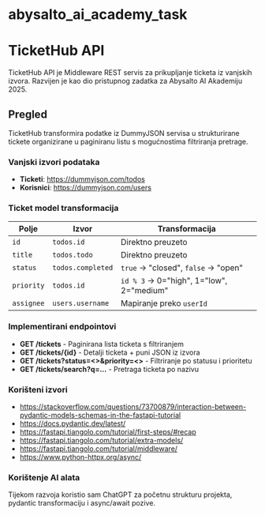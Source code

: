 # abysalto_ai_academy_task

# TicketHub API

TicketHub API je Middleware REST servis za prikupljanje ticketa iz vanjskih izvora. Razvijen je kao dio pristupnog zadatka za Abysalto AI Akademiju 2025.

## Pregled

TicketHub transformira podatke iz DummyJSON servisa u strukturirane tickete organizirane u paginiranu listu s mogućnostima filtriranja pretrage.

### Vanjski izvori podataka

- **Ticketi**: https://dummyjson.com/todos
- **Korisnici**: https://dummyjson.com/users

### Ticket model transformacija

| Polje | Izvor | Transformacija |
|-------|-------|----------------|
| `id` | `todos.id` | Direktno preuzeto |
| `title` | `todos.todo` | Direktno preuzeto |
| `status` | `todos.completed` | `true` → "closed", `false` → "open" |
| `priority` | `todos.id` | `id % 3` → 0="high", 1="low", 2="medium" |
| `assignee` | `users.username` | Mapiranje preko `userId` |

### Implementirani endpointovi

- **GET /tickets** - Paginirana lista ticketa s filtriranjem
- **GET /tickets/{id}** - Detalji ticketa + puni JSON iz izvora
- **GET /tickets?status=<>&priority=<>** - Filtriranje po statusu i prioritetu
- **GET /tickets/search?q=...** - Pretraga ticketa po nazivu

### Korišteni izvori
- https://stackoverflow.com/questions/73700879/interaction-between-pydantic-models-schemas-in-the-fastapi-tutorial
- https://docs.pydantic.dev/latest/
- https://fastapi.tiangolo.com/tutorial/first-steps/#recap
- https://fastapi.tiangolo.com/tutorial/extra-models/
- https://fastapi.tiangolo.com/tutorial/middleware/
- https://www.python-httpx.org/async/

### Korištenje AI alata

Tijekom razvoja koristio sam ChatGPT za početnu strukturu projekta, pydantic transformaciju i async/await pozive. 
